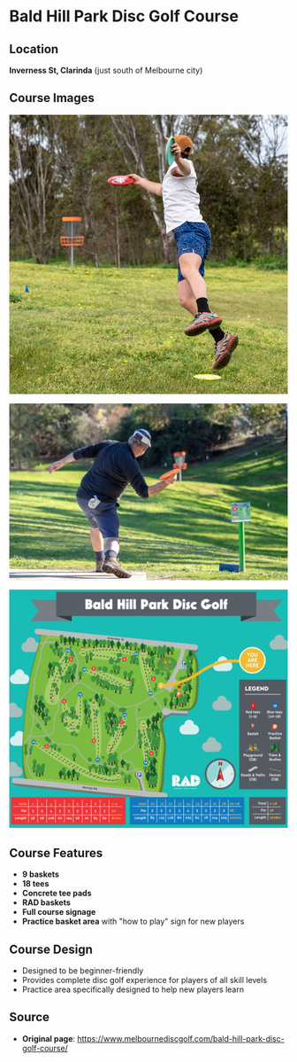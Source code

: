 # Bald Hill Park Disc Golf Course

## Location
**Inverness St, Clarinda** (just south of Melbourne city)

## Course Images
![Course Photo](course-photo.jpg)

![Action Photo at Bald Hill Park](action-photo.jpg)

![Course Map](course-map.png)

## Course Features
- **9 baskets**
- **18 tees**
- **Concrete tee pads**
- **RAD baskets**
- **Full course signage**
- **Practice basket area** with "how to play" sign for new players

## Course Design
- Designed to be beginner-friendly
- Provides complete disc golf experience for players of all skill levels
- Practice area specifically designed to help new players learn

## Source
- **Original page**: https://www.melbournediscgolf.com/bald-hill-park-disc-golf-course/
